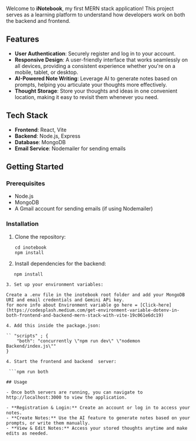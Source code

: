 Welcome to **iNotebook**, my first MERN stack application! This project serves as a learning platform to understand how developers work on both the backend and frontend. 

## Features

- **User Authentication**: Securely register and log in to your account.
- **Responsive Design**: A user-friendly interface that works seamlessly on all devices, providing a consistent experience whether you're on a mobile, tablet, or desktop.
- **AI-Powered Note Writing**: Leverage AI to generate notes based on prompts, helping you articulate your thoughts more effectively.
- **Thought Storage**: Store your thoughts and ideas in one convenient location, making it easy to revisit them whenever you need.

## Tech Stack

- **Frontend**: React, Vite
- **Backend**: Node.js, Express
- **Database**: MongoDB
- **Email Service**: Nodemailer for sending emails

## Getting Started

### Prerequisites

- Node.js
- MongoDB
- A Gmail account for sending emails (if using Nodemailer)

### Installation

1. Clone the repository:

   ``` git clone ,repository-url>
   cd inotebook
   npm install

2. Install dependencies for the backend:

  ```cd ./backend
     npm install 

3. Set up your environment variables:

  Create a .env file in the inotebook root folder and add your MongoDB URI and email credentials and Gemini APi key.
  for more info about Environment variable go here = [Click-here](https://codesplash.medium.com/get-environment-variable-dotenv-in-both-frontend-and-backend-mern-stack-with-vite-19c061e6dc19)

4. Add this inside the package.json:

  `` "scripts" ; {
      "both": "concurrently \"npm run dev\" \"nodemon Backend/index.js\""
  }

4. Start the frontend and backend  server:

   ```npm run both 

## Usage

- Once both servers are running, you can navigate to http://localhost:3000 to view the application.

- **Registration & Login:** Create an account or log in to access your notes.
- **Create Notes:** Use the AI feature to generate notes based on your prompts, or write them manually.
- **View & Edit Notes:** Access your stored thoughts anytime and make edits as needed.
  



   
 